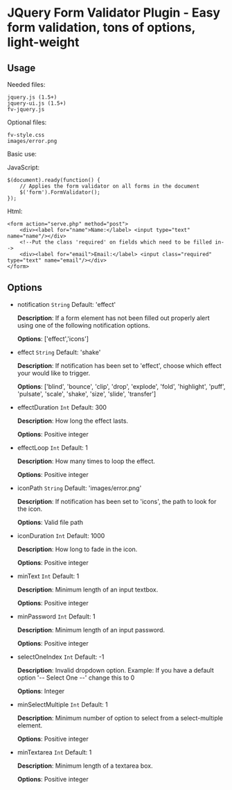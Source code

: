 JQuery Form Validator Plugin - Easy form validation, tons of options, light-weight
================================

Usage
---
Needed files:

    jquery.js (1.5+)
	jquery-ui.js (1.5+)
	fv-jquery.js

Optional files:

    fv-style.css
	images/error.png

Basic use:

JavaScript:

	$(document).ready(function() {
		// Applies the form validator on all forms in the document
		$('form').FormValidator();
	});
	
Html:

	<form action="serve.php" method="post">
		<div><label for="name">Name:</label> <input type="text" name="name"/></div>
		<!--Put the class 'required' on fields which need to be filled in-->
		<div><label for="email">Email:</label> <input class="required" type="text" name="email"/></div>
	</form>

Options
---
* notification `String` Default: 'effect'

    **Description**: If a form element has not been filled out properly alert using one of the following notification options.
	
	**Options**: ['effect','icons']

* effect `String` Default: 'shake'

    **Description**: If notification has been set to 'effect', choose which effect your would like to trigger.
	
	**Options**: ['blind', 'bounce', 'clip', 'drop', 'explode', 'fold', 'highlight', 'puff', 'pulsate', 'scale', 'shake', 'size', 'slide', 'transfer']
    
* effectDuration `Int` Default: 300

    **Description**: How long the effect lasts.
	
	**Options**: Positive integer

* effectLoop `Int` Default: 1

    **Description**: How many times to loop the effect.
	
	**Options**: Positive integer

* iconPath `String` Default: 'images/error.png'

    **Description**: If notification has been set to 'icons', the path to look for the icon.
	
	**Options**: Valid file path

* iconDuration `Int` Default: 1000

    **Description**: How long to fade in the icon.
	
	**Options**: Positive integer

* minText `Int` Default: 1

    **Description**: Minimum length of an input textbox.
	
	**Options**: Positive integer

* minPassword `Int` Default: 1

    **Description**: Minimum length of an input password.
	
	**Options**: Positive integer

* selectOneIndex `Int` Default: -1

    **Description**: Invalid dropdown option. Example: If you have a default option '-- Select One --' change this to 0
	
	**Options**: Integer

* minSelectMultiple `Int` Default: 1

    **Description**: Minimum number of option to select from a select-multiple element.
	
	**Options**: Positive integer

* minTextarea `Int` Default: 1

    **Description**: Minimum length of a textarea box.
	
	**Options**: Positive integer